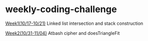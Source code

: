 # weekly-coding-challenge
[Week1(10/17-10/21)](https://github.com/zzyyzzzzy/weekly-coding-challenge/tree/master/Week1) Linked list intersection and stack construction

[Week2(10/31-11/04)](https://github.com/zzyyzzzzy/weekly-coding-challenge/tree/master/Week2) Atbash cipher and doesTriangleFit

